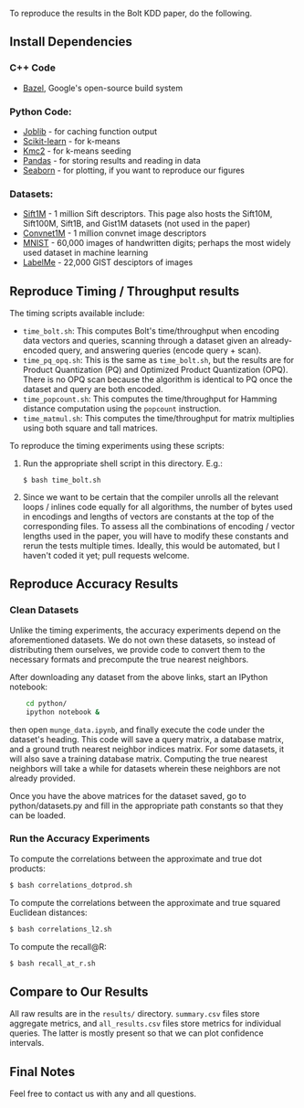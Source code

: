 

To reproduce the results in the Bolt KDD paper, do the following.

## Install Dependencies

### C++ Code

- [Bazel](http://bazel.build), Google's open-source build system

### Python Code:
- [Joblib](https://github.com/joblib/joblib) - for caching function output
- [Scikit-learn](https://github.com/scikit-learn/scikit-learn) - for k-means
- [Kmc2](https://github.com/obachem/kmc2) - for k-means seeding
- [Pandas](http://pandas.pydata.org) - for storing results and reading in data
- [Seaborn](https://github.com/mwaskom/seaborn) - for plotting, if you want to reproduce our figures

### Datasets:
- [Sift1M](http://corpus-texmex.irisa.fr) - 1 million Sift descriptors. This page also hosts the Sift10M, Sift100M, Sift1B, and Gist1M datasets (not used in the paper)
- [Convnet1M](https://github.com/una-dinosauria/stacked-quantizers) - 1 million convnet image descriptors
- [MNIST](http://yann.lecun.com/exdb/mnist/) - 60,000 images of handwritten digits; perhaps the most widely used dataset in machine learning
- [LabelMe](http://www.cs.toronto.edu/~norouzi/research/mlh/) - 22,000 GIST desciptors of images


## Reproduce Timing / Throughput results

The timing scripts available include:
 - `time_bolt.sh`: This computes Bolt's time/throughput when encoding data vectors and queries, scanning through a dataset given an already-encoded query, and answering queries (encode query + scan).
 - `time_pq_opq.sh`: This is the same as `time_bolt.sh`, but the results are for Product Quantization (PQ) and Optimized Product Quantization (OPQ). There is no OPQ scan because the algorithm is identical to PQ once the dataset and query are both encoded.
 - `time_popcount.sh`: This computes the time/throughput for Hamming distance computation using the `popcount` instruction.
- `time_matmul.sh`: This computes the time/throughput for matrix multiplies using both square and tall matrices.

To reproduce the timing experiments using these scripts:

1. Run the appropriate shell script in this directory. E.g.:
    ```
    $ bash time_bolt.sh
    ```

2. Since we want to be certain that the compiler unrolls all the relevant loops / inlines code equally for all algorithms, the number of bytes used in encodings and lengths of vectors are constants at the top of the corresponding files. To assess all the combinations of encoding / vector lengths used in the paper, you will have to modify these constants and rerun the tests multiple times. Ideally, this would be automated, but I haven't coded it yet; pull requests welcome.

<!--
| Test          |   File        | Constants and Experimental Values
|:----------    |:----------    |:----------
| time_bolt.sh  | cpp/test/quantize/profile_bolt.cpp | M = {8,16,32}, ncols={64, 128, 256, 512, 1024}
 -->

## Reproduce Accuracy Results

### Clean Datasets

Unlike the timing experiments, the accuracy experiments depend on the aforementioned datasets. We do not own these datasets, so instead of distributing them ourselves, we provide code to convert them to the necessary formats and precompute the true nearest neighbors.

After downloading any dataset from the above links, start an IPython notebook:

```bash
    cd python/
    ipython notebook &
```

then open `munge_data.ipynb`, and finally execute the code under the dataset's heading. This code will save a query matrix, a database matrix, and a ground truth nearest neighbor indices matrix. For some datasets, it will also save a training database matrix. Computing the true nearest neighbors will take a while for datasets wherein these neighbors are not already provided.

Once you have the above matrices for the dataset saved, go to python/datasets.py and fill in the appropriate path constants so that they can be loaded.

### Run the Accuracy Experiments

To compute the correlations between the approximate and true dot products:
```bash
$ bash correlations_dotprod.sh
```

To compute the correlations between the approximate and true squared Euclidean distances:
```bash
$ bash correlations_l2.sh
```

To compute the recall@R:
```bash
$ bash recall_at_r.sh
```

<!-- Note that the correlations for squared Euclidean distances appear worse than for dot products because we're using the *squared* Euclidean distance. -->


## Compare to Our Results

All raw results are in the `results/` directory. `summary.csv` files store aggregate metrics, and `all_results.csv` files store metrics for individual queries. The latter is mostly present so that we can plot confidence intervals.


## Final Notes

Feel free to contact us with any and all questions.


<!-- Also, because this code is a cleaned-up version of what we originally ran, there is a small but nonzero chance we've subtly broken something or diminished the performance. Please don't hesitate to contact us if you believe this is the case. -->
